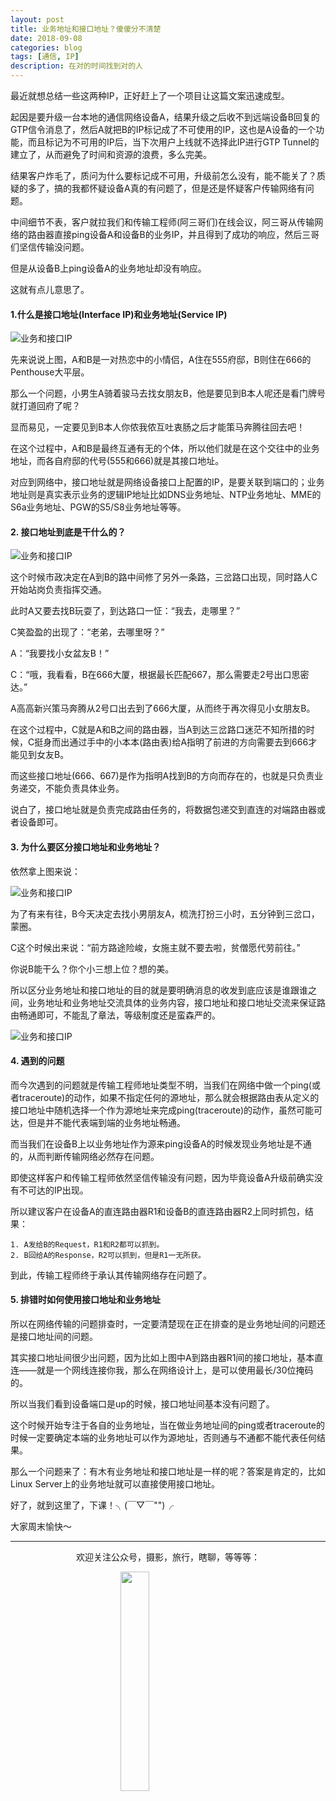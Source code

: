 ```yaml
---
layout: post
title: 业务地址和接口地址？傻傻分不清楚
date: 2018-09-08
categories: blog
tags: [通信, IP]
description: 在对的时间找到对的人
---
```


<style>
img{
  display:block;
  margin:0
  auto;
}
</style>

<meta name="referrer" content="never">

最近就想总结一些这两种IP，正好赶上了一个项目让这篇文案迅速成型。

起因是要升级一台本地的通信网络设备A，结果升级之后收不到远端设备B回复的GTP信令消息了，然后A就把B的IP标记成了不可使用的IP，这也是A设备的一个功能，而且标记为不可用的IP后，当下次用户上线就不选择此IP进行GTP Tunnel的建立了，从而避免了时间和资源的浪费，多么完美。

结果客户炸毛了，质问为什么要标记成不可用，升级前怎么没有，能不能关了？质疑的多了，搞的我都怀疑设备A真的有问题了，但是还是怀疑客户传输网络有问题。

中间细节不表，客户就拉我们和传输工程师(阿三哥们)在线会议，阿三哥从传输网络的路由器直接ping设备A和设备B的业务IP，并且得到了成功的响应，然后三哥们坚信传输没问题。

但是从设备B上ping设备A的业务地址却没有响应。

这就有点儿意思了。

#### 1.什么是接口地址(Interface IP)和业务地址(Service IP)

![业务和接口IP][1]

先来说说上图，A和B是一对热恋中的小情侣，A住在555府邸，B则住在666的Penthouse大平层。

那么一个问题，小男生A骑着骏马去找女朋友B，他是要见到B本人呢还是看门牌号就打道回府了呢？

显而易见，一定要见到B本人你侬我侬互吐衷肠之后才能策马奔腾往回去吧！

在这个过程中，A和B是最终互通有无的个体，所以他们就是在这个交往中的业务地址，而各自府邸的代号(555和666)就是其接口地址。

对应到网络中，接口地址就是网络设备接口上配置的IP，是要关联到端口的；业务地址则是真实表示业务的逻辑IP地址比如DNS业务地址、NTP业务地址、MME的S6a业务地址、PGW的S5/S8业务地址等等。

#### 2. 接口地址到底是干什么的？

![业务和接口IP][2]

这个时候市政决定在A到B的路中间修了另外一条路，三岔路口出现，同时路人C开始站岗负责指挥交通。

此时A又要去找B玩耍了，到达路口一怔：“我去，走哪里？”

C笑盈盈的出现了：“老弟，去哪里呀？”

A：“我要找小女盆友B！”

C：“哦，我看看，B在666大厦，根据最长匹配667，那么需要走2号出口思密达。”

A高高新兴策马奔腾从2号口出去到了666大厦，从而终于再次得见小女朋友B。

在这个过程中，C就是A和B之间的路由器，当A到达三岔路口迷茫不知所措的时候，C挺身而出通过手中的小本本(路由表)给A指明了前进的方向需要去到666才能见到女友B。

而这些接口地址(666、667)是作为指明A找到B的方向而存在的，也就是只负责业务递交，不能负责具体业务。

说白了，接口地址就是负责完成路由任务的，将数据包递交到直连的对端路由器或者设备即可。

#### 3. 为什么要区分接口地址和业务地址？

依然拿上图来说：

![业务和接口IP][2]

为了有来有往，B今天决定去找小男朋友A，梳洗打扮三小时，五分钟到三岔口，蒙圈。

C这个时候出来说：“前方路途险峻，女施主就不要去啦，贫僧愿代劳前往。”

你说B能干么？你个小三想上位？想的美。

所以区分业务地址和接口地址的目的就是要明确消息的收发到底应该是谁跟谁之间，业务地址和业务地址交流具体的业务内容，接口地址和接口地址交流来保证路由畅通即可，不能乱了章法，等级制度还是蛮森严的。

![业务和接口IP][3]

#### 4. 遇到的问题

而今次遇到的问题就是传输工程师地址类型不明，当我们在网络中做一个ping(或者traceroute)的动作，如果不指定任何的源地址，那么就会根据路由表从定义的接口地址中随机选择一个作为源地址来完成ping(traceroute)的动作，虽然可能可达，但是并不能代表端到端的业务地址畅通。

而当我们在设备B上以业务地址作为源来ping设备A的时候发现业务地址是不通的，从而判断传输网络必然存在问题。

即使这样客户和传输工程师依然坚信传输没有问题，因为毕竟设备A升级前确实没有不可达的IP出现。

所以建议客户在设备A的直连路由器R1和设备B的直连路由器R2上同时抓包，结果：
```
1. A发给B的Request，R1和R2都可以抓到。
2. B回给A的Response，R2可以抓到，但是R1一无所获。
```
到此，传输工程师终于承认其传输网络存在问题了。

#### 5. 排错时如何使用接口地址和业务地址

所以在网络传输的问题排查时，一定要清楚现在正在排查的是业务地址间的问题还是接口地址间的问题。

其实接口地址间很少出问题，因为比如上图中A到路由器R1间的接口地址，基本直连——就是一个网线连接你我，那么在网络设计上，是可以使用最长/30位掩码的。

所以当我们看到设备端口是up的时候，接口地址间基本没有问题了。

这个时候开始专注于各自的业务地址，当在做业务地址间的ping或者traceroute的时候一定要确定本端的业务地址可以作为源地址，否则通与不通都不能代表任何结果。

那么一个问题来了：有木有业务地址和接口地址是一样的呢？答案是肯定的，比如Linux Server上的业务地址就可以直接使用接口地址。

好了，就到这里了，下课！╮(￣▽￣"")╭

大家周末愉快～

------------
<p align="center">欢迎关注公众号，摄影，旅行，瞎聊，等等等：</p>
<img src="https://mmbiz.qpic.cn/mmbiz_jpg/QqiaFS6NT0eD1g2UjYu4VfCGHmbhgVqOAnNnJQfN7ZhRVUCopYOsfpPtIEB95VNEqu8trAxJXzGDg01ka6z6wzQ/0?wx_fmt=jpeg" width="30%" />

  [1]: https://mmbiz.qpic.cn/mmbiz_png/QqiaFS6NT0eCz7Nm9VolHPcmO0shzsg7f2QODetb06WjzwqEWLhEnUWqiaureW9xKHg9VjEXIAm3wtWclZWsDpMA/0?wx_fmt=png
  [2]: https://mmbiz.qpic.cn/mmbiz_png/QqiaFS6NT0eCz7Nm9VolHPcmO0shzsg7f5OibokhMT1pOP0rEefYMniaFTaKoyVQNkibKaQZMQbC3G84MkicQpcI9qg/0?wx_fmt=png
  [3]: https://mmbiz.qpic.cn/mmbiz_png/QqiaFS6NT0eCz7Nm9VolHPcmO0shzsg7feMQzliavyUNp8qGjR9RYesYKfM2d1xCdN3Pvp9icMmeNue4TY2nlpMeQ/0?wx_fmt=png


